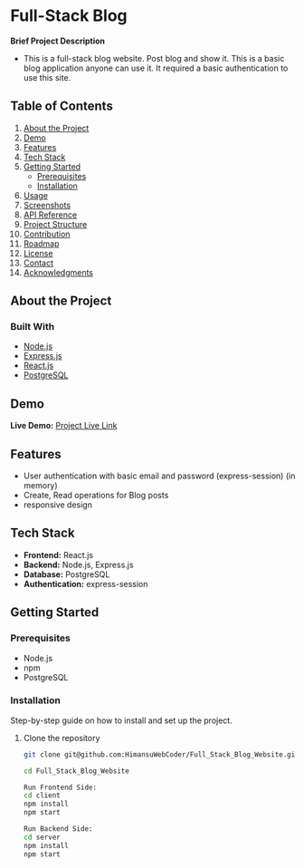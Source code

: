 # Full-Stack Blog 

**Brief Project Description**

- This is a full-stack blog website. Post blog and show it. This is a basic blog application anyone can use it. It required a basic authentication to use this site. 

## Table of Contents

1. [About the Project](#about-the-project)
2. [Demo](#demo)
3. [Features](#features)
4. [Tech Stack](#tech-stack)
5. [Getting Started](#getting-started)
    - [Prerequisites](#prerequisites)
    - [Installation](#installation)
6. [Usage](#usage)
7. [Screenshots](#screenshots)
8. [API Reference](#api-reference)
9. [Project Structure](#project-structure)
10. [Contribution](#contribution)
11. [Roadmap](#roadmap)
12. [License](#license)
13. [Contact](#contact)
14. [Acknowledgments](#acknowledgments)

## About the Project

### Built With

-   [Node.js](https://nodejs.org/)
-   [Express.js](https://expressjs.com/)
-   [React.js](https://reactjs.org/)
-   [PostgreSQL](https://www.postgresql.org/)

## Demo

**Live Demo:** [Project Live Link](https://blog-app-frontend-gjg4grgyddbpb5f4.israelcentral-01.azurewebsites.net)


## Features

-   User authentication with basic email and password (express-session) (in memory)
-   Create, Read operations for Blog posts
-   responsive design

## Tech Stack

-   **Frontend:** React.js
-   **Backend:** Node.js, Express.js
-   **Database:** PostgreSQL
-   **Authentication:** express-session

## Getting Started

### Prerequisites

-   Node.js
-   npm
-   PostgreSQL

### Installation

Step-by-step guide on how to install and set up the project.

1. Clone the repository

    ```bash
    git clone git@github.com:HimansuWebCoder/Full_Stack_Blog_Website.git

    cd Full_Stack_Blog_Website
    
    Run Frontend Side:
    cd client
    npm install
    npm start

    Run Backend Side:
    cd server
    npm install
    npm start

    ```
